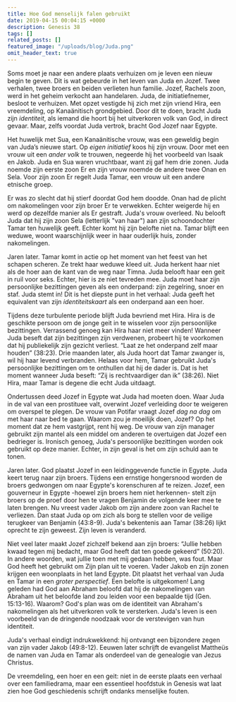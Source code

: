 ```yaml
---
title: Hoe God menselijk falen gebruikt
date: 2019-04-15 00:04:15 +0000
description: Genesis 38
tags: []
related_posts: []
featured_image: "/uploads/blog/Juda.png"
omit_header_text: true
---
```

Soms moet je naar een andere plaats verhuizen om je leven een nieuw begin te geven. Dit is wat gebeurde in het leven van Juda en Jozef. Twee verhalen, twee broers en beiden verlieten hun familie. Jozef, Rachels zoon, werd in het geheim verkocht aan handelaren. Juda, de initiatiefnemer, besloot te verhuizen. Met opzet vestigde hij zich met zijn vriend Hira, een vreemdeling, op Kanaänitisch grondgebied. Door dit te doen, bracht Juda zijn _identiteit_, als iemand die hoort bij het uitverkoren volk van God, in direct gevaar. Maar, zelfs voordat Juda vertrok, bracht God Jozef naar Egypte.

Het huwelijk met Sua, een Kanaänitische vrouw, was een geweldig begin van Juda’s nieuwe start. Op _eigen initiatief_ koos hij zijn vrouw. Door met een vrouw uit een _ander volk_ te trouwen, negeerde hij het voorbeeld van Isaak en Jakob. Juda en Sua waren vruchtbaar, want zij gaf hem drie zonen. Juda noemde zijn eerste zoon Er en zijn vrouw noemde de andere twee Onan en Sela. Voor zijn zoon Er regelt Juda Tamar, een vrouw uit een andere etnische groep.

Er was zo slecht dat hij stierf doordat God hem doodde. Onan had de plicht om nakomelingen voor zijn broer Er te verwekken. Echter weigerde hij en werd op dezelfde manier als Er gestraft. Juda's vrouw overleed. Nu belooft Juda dat hij zijn zoon Sela (letterlijk "van haar") aan zijn schoondochter Tamar ten huwelijk geeft. Echter komt hij zijn belofte niet na. Tamar blijft een weduwe, woont waarschijnlijk weer in haar ouderlijk huis, zonder nakomelingen.

Jaren later. Tamar komt in actie op het moment van het feest van het schapen scheren. Ze trekt haar weduwe kleed uit. Juda herkent haar niet als de hoer aan de kant van de weg naar Timna. Juda belooft haar een geit in ruil voor seks. Echter, hier is ze niet tevreden mee. Juda moet haar zijn persoonlijke bezittingen geven als een onderpand: zijn zegelring, snoer en staf. Juda stemt in! Dit is het diepste punt in het verhaal: Juda geeft het equivalent van zijn _identiteitskaart_ als een onderpand aan een hoer.

Tijdens deze turbulente periode blijft Juda bevriend met Hira. Hira is de geschikte persoon om de jonge geit in te wisselen voor zijn persoonlijke bezittingen. Verrassend genoeg kan Hira haar niet meer vinden! Wanneer Juda beseft dat zijn bezittingen zijn verdwenen, probeert hij te voorkomen dat hij publiekelijk zijn gezicht verliest. “Laat ze het onderpand zelf maar houden” (38:23). Drie maanden later, als Juda hoort dat Tamar zwanger is, wil hij haar levend verbranden. Helaas voor hem, Tamar gebruikt Juda's persoonlijke bezittingen om te onthullen dat hij de dader is. Dat is het moment wanneer Juda beseft: “Zij is rechtvaardiger dan ik” (38:26). Niet Hira, maar Tamar is degene die echt Juda uitdaagt.

Ondertussen deed Jozef in Egypte wat Juda had moeten doen. Waar Juda in de val van een prostituee valt, overwint Jozef verleiding door te weigeren om overspel te plegen. De vrouw van Potifar vraagt Jozef _dag na dag_ om met haar naar bed te gaan. Waarom zou je moeilijk doen, Jozef? Op het moment dat ze hem vastgrijpt, rent hij weg. De vrouw van zijn manager gebruikt zijn mantel als een middel om anderen te overtuigen dat Jozef een bedrieger is. Ironisch genoeg, Juda's persoonlijke bezittingen worden ook gebruikt op deze manier. Echter, in zijn geval is het om zijn schuld aan te tonen.

Jaren later. God plaatst Jozef in een leidinggevende functie in Egypte. Juda keert terug naar zijn broers. Tijdens een ernstige hongersnood worden de broers gedwongen om naar Egypte's korenschuren af te reizen. Jozef, een gouverneur in Egypte -hoewel zijn broers hem niet herkennen- stelt zijn broers op de proef door hen te vragen Benjamin de volgende keer mee te laten brengen. Nu vreest vader Jakob om zijn andere zoon van Rachel te verliezen. Dan staat Juda op om zich als borg te stellen voor de veilige terugkeer van Benjamin (43:8-9). Juda's bekentenis aan Tamar (38:26) lijkt oprecht te zijn geweest. Zijn leven is veranderd.

Niet veel later maakt Jozef zichzelf bekend aan zijn broers: “Jullie hebben kwaad tegen mij bedacht, maar God heeft dat ten goede gekeerd” (50:20). In andere woorden, wat jullie toen met mij gedaan hebben, was fout. Maar God heeft het gebruikt om Zijn plan uit te voeren. Vader Jakob en zijn zonen krijgen een woonplaats in het land Egypte. Dit plaatst het verhaal van Juda en Tamar in een _groter perspectief_. Een belofte is uitgekomen! Lang geleden had God aan Abraham beloofd dat hij de nakomelingen van Abraham uit het beloofde land zou leiden voor een bepaalde tijd (Gen. 15:13-16). Waarom? God's plan was om de identiteit van Abraham's nakomelingen als het uitverkoren volk te versterken. Juda's leven is een voorbeeld van de dringende noodzaak voor de verstevigen van hun identiteit.

Juda's verhaal eindigt indrukwekkend: hij ontvangt een bijzondere zegen van zijn vader Jakob (49:8-12). Eeuwen later schrijft de evangelist Mattheüs de namen van Juda en Tamar als onderdeel van de genealogie van Jezus Christus.

De vreemdeling, een hoer en een geit: niet in de eerste plaats een verhaal over een familiedrama, maar een essentieel hoofdstuk in Genesis wat laat zien hoe God geschiedenis schrijft ondanks menselijke fouten.
